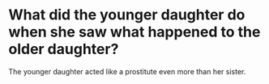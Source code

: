 # What did the younger daughter do when she saw what happened to the older daughter?

The younger daughter acted like a prostitute even more than her sister.
